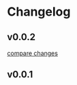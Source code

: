 # Changelog


## v0.0.2

[compare changes](https://github.com/selfawarestudio/greta/compare/v0.0.1...v0.0.2)

## v0.0.1

